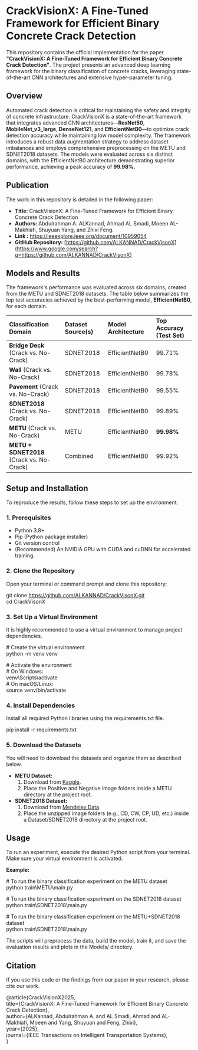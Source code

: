 # **CrackVisionX: A Fine-Tuned Framework for Efficient Binary Concrete Crack Detection**

This repository contains the official implementation for the paper **"CrackVisionX: A Fine-Tuned Framework for Efficient Binary Concrete Crack Detection"**. The project presents an advanced deep learning framework for the binary classification of concrete cracks, leveraging state-of-the-art CNN architectures and extensive hyper-parameter tuning.

## **Overview**

Automated crack detection is critical for maintaining the safety and integrity of concrete infrastructure. CrackVisionX is a state-of-the-art framework that integrates advanced CNN architectures—**ResNet50**, **MobileNet\_v3\_large**, **DenseNet121**, and **EfficientNetB0**—to optimize crack detection accuracy while maintaining low model complexity. The framework introduces a robust data augmentation strategy to address dataset imbalances and employs comprehensive preprocessing on the METU and SDNET2018 datasets. The models were evaluated across six distinct domains, with the EfficientNetB0 architecture demonstrating superior performance, achieving a peak accuracy of **99.98%**.

## **Publication**

The work in this repository is detailed in the following paper:

* **Title:** CrackVisionX: A Fine-Tuned Framework for Efficient Binary Concrete Crack Detection  
* **Authors:** Abdulrahman A. ALKannad, Ahmad AL Smadi, Moeen AL-Makhlafi, Shuyuan Yang, and Zhixi Feng.
* **Link :**  https://ieeexplore.ieee.org/document/10959054
* **GitHub Repository:** [https://github.com/ALKANNAD/CrackVisonX](https://www.google.com/search?q=https://github.com/ALKANNAD/CrackVisonX)

## **Models and Results**

The framework's performance was evaluated across six domains, created from the METU and SDNET2018 datasets. The table below summarizes the top test accuracies achieved by the best-performing model, **EfficientNetB0**, for each domain.

| Classification Domain | Dataset Source(s) | Model Architecture | Top Accuracy (Test Set) |
| :---- | :---- | :---- | :---- |
| **Bridge Deck** (Crack vs. No-Crack) | SDNET2018 | EfficientNetB0 | 99.71% |
| **Wall** (Crack vs. No-Crack) | SDNET2018 | EfficientNetB0 | 99.78% |
| **Pavement** (Crack vs. No-Crack) | SDNET2018 | EfficientNetB0 | 99.55% |
| **SDNET2018** (Crack vs. No-Crack) | SDNET2018 | EfficientNetB0 | 99.89% |
| **METU** (Crack vs. No-Crack) | METU | EfficientNetB0 | **99.98%** |
| **METU \+ SDNET2018** (Crack vs. No-Crack) | Combined | EfficientNetB0 | 99.92% |

## **Setup and Installation**

To reproduce the results, follow these steps to set up the environment.

### **1\. Prerequisites**

* Python 3.8+  
* Pip (Python package installer)  
* Git version control  
* (Recommended) An NVIDIA GPU with CUDA and cuDNN for accelerated training.

### **2\. Clone the Repository**

Open your terminal or command prompt and clone this repository:

git clone https://github.com/ALKANNAD/CrackVisonX.git  
cd CrackVisonX

### **3\. Set Up a Virtual Environment**

It is highly recommended to use a virtual environment to manage project dependencies.

\# Create the virtual environment  
python \-m venv venv

\# Activate the environment  
\# On Windows:  
venv\\Scripts\\activate  
\# On macOS/Linux:  
source venv/bin/activate

### **4\. Install Dependencies**

Install all required Python libraries using the requirements.txt file.

pip install \-r requirements.txt

### **5\. Download the Datasets**

You will need to download the datasets and organize them as described below.

* **METU Dataset:**  
  1. Download from [Kaggle](https://www.google.com/search?q=https://www.kaggle.com/datasets/kozistr/meta-koz-crack-dataset).  
  2. Place the Positive and Negative image folders inside a METU directory at the project root.  
* **SDNET2018 Dataset:**  
  1. Download from [Mendeley Data](https://data.mendeley.com/datasets/5y9wdsg2zt/2).  
  2. Place the unzipped image folders (e.g., CD, CW, CP, UD, etc.) inside a Dataset/SDNET2018 directory at the project root.

## **Usage**

To run an experiment, execute the desired Python script from your terminal. Make sure your virtual environment is activated.

**Example:**

\# To run the binary classification experiment on the METU dataset  
python train\METU\main.py

\# To run the binary classification experiment on the SDNET2018 dataset  
python train\SDNET2018\main.py

\# To run the binary classification experiment on the METU+SDNET2018 dataset  
python train\SDNET2018\main.py

The scripts will preprocess the data, build the model, train it, and save the evaluation results and plots in the Models/ directory.

## **Citation**

If you use this code or the findings from our paper in your research, please cite our work.

@article{CrackVisionX2025,  
    title={CrackVisionX: A Fine-Tuned Framework for Efficient Binary Concrete Crack Detection},  
    author={ALKannad, Abdulrahman A. and AL Smadi, Ahmad and AL-Makhlafi, Moeen and Yang, Shuyuan and Feng, Zhixi},  
    year={2025},  
    journal={IEEE Transactions on Intelligent Transportation Systems},  
}

